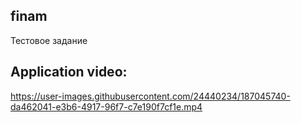 ## finam
 Тестовое задание
 ## Application video:
https://user-images.githubusercontent.com/24440234/187045740-da462041-e3b6-4917-96f7-c7e190f7cf1e.mp4

